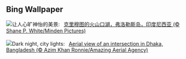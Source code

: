 ## Bing Wallpaper
![](https://www.bing.com/th?id=OHR.FloresIsland_ZH-CN6930246149_UHD.jpg&w=1000)让人心旷神怡的美景:&nbsp;&ensp;[克里穆图的火山口湖，弗洛勒斯岛，印度尼西亚 (© Shane P. White/Minden Pictures)](https://www.bing.com/th?id=OHR.FloresIsland_ZH-CN6930246149_UHD.jpg)
<br><br/>
![](https://www.bing.com/th?id=OHR.DhakaBangladesh_EN-US0835586345_UHD.jpg&w=1000)Dark night, city lights:&nbsp;&ensp;[Aerial view of an intersection in Dhaka, Bangladesh (© Azim Khan Ronnie/Amazing Aerial Agency)](https://www.bing.com/th?id=OHR.DhakaBangladesh_EN-US0835586345_UHD.jpg)
<br><br/>
